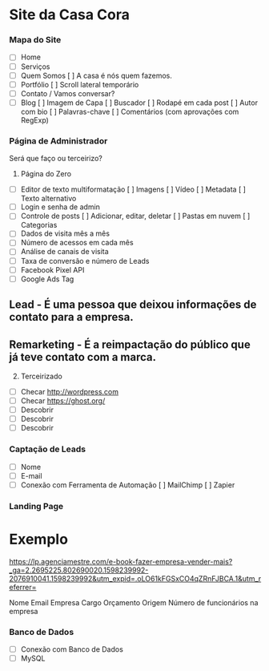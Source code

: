 # Site da Casa Cora

### Mapa do Site

* [ ] Home
* [ ] Serviços
* [ ] Quem Somos
      [ ] A casa é nós quem fazemos.
* [ ] Portfólio
      [ ] Scroll lateral temporário
* [ ] Contato / Vamos conversar?
* [ ] Blog
      [ ] Imagem de Capa
      [ ] Buscador
      [ ] Rodapé em cada post
      [ ] Autor com bio
      [ ] Palavras-chave
      [ ] Comentários (com aprovações com RegExp)

### Página de Administrador

Será que faço ou terceirizo?

1. Página do Zero

* [ ] Editor de texto multiformatação
      [ ] Imagens
      [ ] Vídeo
      [ ] Metadata
      [ ] Texto alternativo
* [ ] Login e senha de admin
* [ ] Controle de posts
      [ ] Adicionar, editar, deletar
      [ ] Pastas em nuvem
      [ ] Categorias
* [ ] Dados de visita mês a mês
* [ ] Número de acessos em cada mês
* [ ] Análise de canais de visita
* [ ] Taxa de conversão e número de Leads
* [ ] Facebook Pixel API
* [ ] Google Ads Tag

## Lead - É uma pessoa que deixou informações de contato para a empresa.
## Remarketing - É a reimpactação do público que já teve contato com a marca.

2. Terceirizado

* [ ] Checar http://wordpress.com
* [ ] Checar https://ghost.org/
* [ ] Descobrir
* [ ] Descobrir
* [ ] Descobrir

### Captação de Leads

* [ ] Nome
* [ ] E-mail
* [ ] Conexão com Ferramenta de Automação
      [ ] MailChimp
      [ ] Zapier

### Landing Page


# Exemplo
https://lp.agenciamestre.com/e-book-fazer-empresa-vender-mais?_ga=2.2695225.802690020.1598239992-2076910041.1598239992&utm_expid=.oLO61kFGSxCO4qZRnFJBCA.1&utm_referrer=

Nome
Email
Empresa
Cargo
Orçamento
Origem
Número de funcionários na empresa

### Banco de Dados

* [ ] Conexão com Banco de Dados
* [ ] MySQL
